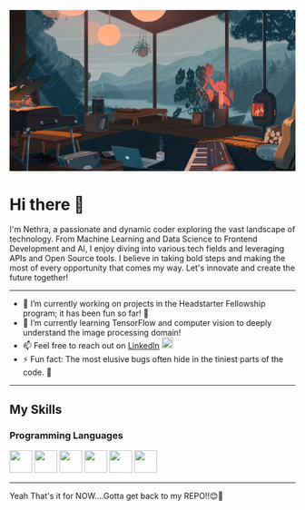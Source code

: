 ![Your Alt Text](profile-2.png)

# Hi there 👋

I'm Nethra, a passionate and dynamic coder exploring the vast landscape of technology. From Machine Learning and Data Science to Frontend Development and AI, I enjoy diving into various tech fields and leveraging APIs and Open Source tools. I believe in taking bold steps and making the most of every opportunity that comes my way. Let's innovate and create the future together!

---
- 🔭 I’m currently working on projects in the Headstarter Fellowship program; it has been fun so far! 🙂
- 🌱 I’m currently learning TensorFlow and computer vision to deeply understand the image processing domain!
- 📫 Feel free to reach out on [LinkedIn](https://www.linkedin.com/in/nethradevi-baskar-366b2525a/) <img src="https://img.icons8.com/color/48/000000/linkedin.png" width="20" height="20"/>
- ⚡ Fun fact: The most elusive bugs often hide in the tiniest parts of the code. 🐛
---

## My Skills

### Programming Languages
<p align="left">
  <img src="https://img.icons8.com/color/48/000000/java-coffee-cup-logo.png" width="40" height="40"/> 
  <img src="https://img.icons8.com/color/48/000000/python.png" width="40" height="40"/> 
  <img src="https://img.icons8.com/color/48/000000/html-5.png" width="40" height="40"/> 
  <img src="https://img.icons8.com/color/48/000000/css3.png" width="40" height="40"/> 
  <img src="https://img.icons8.com/color/48/000000/javascript.png" width="40" height="40"/> 
  <img src="https://img.icons8.com/color/48/000000/git.png" width="40" height="40"/>
</p>


---

Yeah That's it for NOW....Gotta get back to my REPO!!😊🚀
